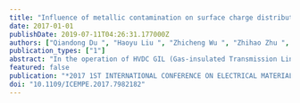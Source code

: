 ```yaml
---
title: "Influence of metallic contamination on surface charge distribution of a 200kV cone-type insulator"
date: 2017-01-01
publishDate: 2019-07-11T04:26:31.177000Z
authors: ["Qiandong Du ", "Haoyu Liu ", "Zhicheng Wu ", "Zhihao Zhu ", "Junping Zhao ", "Boyuan Cui ", "Jie He ", "Yun Chen "]
publication_types: ["1"]
abstract: "In the operation of HVDC GIL (Gas-insulated Transmission Line), cone-type insulator can separate SF6 chambers, support the HV conductor and play the role of electric insulation. However, with long-term applied HVDC voltage, charges are prone to accumulate on the insulator surface, which can lead to the decrease of flashover voltage and threaten the stability of power system. Besides, the existence of metallic particles inside the GIL chamber, especially those attached along the insulator surface, can result in a more serious charge accumulation. Therefore, it is necessary to measure the surface charge distribution of clean and metal particle contaminated cone-type insulator in order to analyze its insulation properties under HVDC voltage. In this paper, a 3D 4-axis manipulating system is built to control the position of a capacitive probe to measure the surface potential of a +/- 200kV cone-type insulator. The probe keeps perpendicular to the concave surface at an identical distance and takes measurement along a pre-set trajectory after the applied voltage has been interpreted. Surface charge distributions of clean and metallic contaminated cone-type insulators are obtained successively. Influences of voltage polarity and application time are equally studied. The results show that metallic contamination has an enormous influence on surface charge polarities and distribution. For a clean surface, negative charge accumulates along the insulation surface under positive HVDC voltage; while under negative HVDC voltage, charges of both polarities are detected in different areas. For an insulator surface with metallic contamination, charge of the same polarity as the applied voltage is found to be significant near the contamination area. Analyses are made from the perspective of electric field distortion and partial discharge caused by the metallic contamination."
featured: false
publication: "*2017 1ST INTERNATIONAL CONFERENCE ON ELECTRICAL MATERIALS AND POWER EQUIPMENT (ICEMPE)*"
doi: "10.1109/ICEMPE.2017.7982182"
---
```

